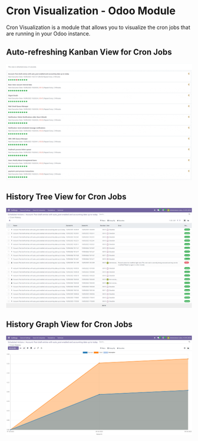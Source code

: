 # Cron Visualization - Odoo Module

Cron Visualization is a module that allows you to visualize the cron jobs that are running in your Odoo instance.

## Auto-refreshing Kanban View for Cron Jobs
![Auto Refreshing Kanban View Screenshot](https://raw.githubusercontent.com/VictorHachard/odoo-modules/16.0/cron_visualization/static/description/print_ir_cron_kanban.gif)

## History Tree View for Cron Jobs
![History Tree View Screenshot](https://raw.githubusercontent.com/VictorHachard/odoo-modules/16.0/cron_visualization/static/description/print_ir_cron_history_tree.png)

## History Graph View for Cron Jobs
![History Graph View Screenshot](https://raw.githubusercontent.com/VictorHachard/odoo-modules/16.0/cron_visualization/static/description/print_ir_cron_history_graph.png)
